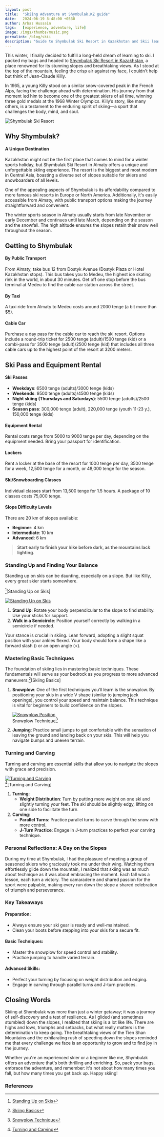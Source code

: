 ```yaml
---
layout: post
title:  "Skiing Adventure at Shymbulak,KZ guide"
date:   2024-06-19 8:48:00 +0530
author: Arbaz Hussain
tags:   [experience, adventure, life]
image: /imgs/thumbs/music.png
permalink: /blog/skii
description: "Guide to Shymbulak Ski Resort in Kazakhstan and Skii learning experience"
---
```


This winter, I finally decided to fulfill a long-held dream of learning to ski. I packed my bags and headed to [Shymbulak Ski Resort in Kazakhstan](https://shymbulak.com/), a place renowned for its stunning slopes and breathtaking views. As I stood at the top of the mountain, feeling the crisp air against my face, I couldn't help but think of Jean-Claude Killy. 

In 1965, a young Killy stood on a similar snow-covered peak in the French Alps, facing the challenge ahead with determination. His journey from that moment led him to become one of the greatest skiers of all time, winning three gold medals at the 1968 Winter Olympics. Killy’s story, like many others, is a testament to the enduring spirit of skiing—a sport that challenges the body, mind, and soul.

![Shymbulak Ski Resort](https://welcome.kz/en/assets/images/products/0_gallery/locations/almaty/shymbulak.jpeg)

## Why Shymbulak?

#### A Unique Destination
Kazakhstan might not be the first place that comes to mind for a winter sports holiday, but Shymbulak Ski Resort in Almaty offers a unique and unforgettable skiing experience. The resort is the biggest and most modern in Central Asia, boasting a diverse set of slopes suitable for skiers and snowboarders of all levels.

One of the appealing aspects of Shymbulak is its affordability compared to more famous ski resorts in Europe or North America. Additionally, it's easily accessible from Almaty, with public transport options making the journey straightforward and convenient.

The winter sports season in Almaty usually starts from late November or early December and continues until late March, depending on the season and the snowfall. The high altitude ensures the slopes retain their snow well throughout the season.

## Getting to Shymbulak

#### By Public Transport

From Almaty, take bus 12 from Dostyk Avenue (Dostyk Plaza or Hotel Kazakhstan stops). This bus takes you to Medeu, the highest ice skating rink in the world, in about 30 minutes. Get off one stop before the bus terminal at Medeu to find the cable car station across the street.

#### By Taxi
A taxi ride from Almaty to Medeu costs around 2000 tenge (a bit more than $5).

#### Cable Car
Purchase a day pass for the cable car to reach the ski resort. Options include a round-trip ticket for 2500 tenge (adult)/1500 tenge (kid) or a combi-pass for 3500 tenge (adult)/2500 tenge (kid) that includes all three cable cars up to the highest point of the resort at 3200 meters.

## Ski Pass and Equipment Rental

#### Ski Passes
- **Weekdays**: 6500 tenge (adults)/3000 tenge (kids)
- **Weekends**: 9500 tenge (adults)/4500 tenge (kids)
- **Night skiing (Thursdays and Saturdays)**: 5500 tenge (adults)/2500 tenge (kids)
- **Season pass**: 300,000 tenge (adult), 220,000 tenge (youth 11-23 y.), 150,000 tenge (kids)

#### Equipment Rental
Rental costs range from 5000 to 9000 tenge per day, depending on the equipment needed. Bring your passport for identification.

#### Lockers
Rent a locker at the base of the resort for 1000 tenge per day, 3500 tenge for a week, 12,500 tenge for a month, or 48,000 tenge for the season.

#### Ski/Snowboarding Classes
Individual classes start from 13,500 tenge for 1.5 hours. A package of 10 classes costs 75,000 tenge.

#### Slope Difficulty Levels
There are 20 km of slopes available:
- **Beginner**: 4 km
- **Intermediate**: 10 km
- **Advanced**: 6 km

> **Start early to finish your hike before dark, as the mountains lack lighting.**

### Standing Up and Finding Your Balance

Standing up on skis can be daunting, especially on a slope. But like Killy, every great skier starts somewhere.

[^2][Standing Up on Skis]

[![Standing Up on Skis](https://img.youtube.com/vi/UWc7k5bUmRs/0.jpg)](https://www.youtube.com/watch?v=UWc7k5bUmRs)

1. **Stand Up**: Rotate your body perpendicular to the slope to find stability. Use your sticks for support.
2. **Walk in a Semicircle**: Position yourself correctly by walking in a semicircle if needed.

Your stance is crucial in skiing. Lean forward, adopting a slight squat position with your ankles flexed. Your body should form a shape like a forward slash (\) or an open angle (<).

### Mastering Basic Techniques

The foundation of skiing lies in mastering basic techniques. These fundamentals will serve as your bedrock as you progress to more advanced maneuvers.[^4][Skiing Basics]

1. **Snowplow**: One of the first techniques you’ll learn is the snowplow. By positioning your skis in a wide V shape (similar to jumping jack openings), you control your speed and maintain balance. This technique is vital for beginners to build confidence on the slopes.

   [![Snowplow Position](https://img.youtube.com/vi/vrWL_sO2ox0/0.jpg)](https://www.youtube.com/watch?v=vrWL_sO2ox0)<br>Snowplow Technique[^1]

2. **Jumping**: Practice small jumps to get comfortable with the sensation of leaving the ground and landing back on your skis. This will help you navigate bumps and uneven terrain.

### Turning and Carving

Turning and carving are essential skills that allow you to navigate the slopes with grace and precision.


   [![Turning and Carving](https://img.youtube.com/vi/_yfFGDuJ2g0/0.jpg)](https://www.youtube.com/watch?v=_yfFGDuJ2g0)<br>[^3][Turning and Carving]

1. **Turning**: 
    - **Weight Distribution**: Turn by putting more weight on one ski and slightly turning your feet. The ski should be slightly edgy, lifting on one side to facilitate the turn.
2. **Carving**: 
    - **Parallel Turns**: Practice parallel turns to carve through the snow with more control. 
    - **J-Turn Practice**: Engage in J-turn practices to perfect your carving technique.

### Personal Reflections: A Day on the Slopes

During my time at Shymbulak, I had the pleasure of meeting a group of seasoned skiers who graciously took me under their wing. Watching them effortlessly glide down the mountain, I realized that skiing was as much about technique as it was about embracing the moment. Each fall was a lesson, each turn a victory. The camaraderie and shared passion for the sport were palpable, making every run down the slope a shared celebration of triumph and perseverance.

### Key Takeaways

#### Preparation:
- Always ensure your ski gear is ready and well-maintained.
- Clean your boots before stepping into your skis for a secure fit.

#### Basic Techniques:
- Master the snowplow for speed control and stability.
- Practice jumping to handle varied terrain.

#### Advanced Skills:
- Perfect your turning by focusing on weight distribution and edging.
- Engage in carving through parallel turns and J-turn practices.

## Closing Words

Skiing at Shymbulak was more than just a winter getaway; it was a journey of self-discovery and a test of resilience. As I glided (and sometimes stumbled) down the slopes, I realized that skiing is a lot like life. There are highs and lows, triumphs and setbacks, but what really matters is the determination to keep going. The breathtaking views of the Tien Shan Mountains and the exhilarating rush of speeding down the slopes reminded me that every challenge we face is an opportunity to grow and to find joy in the journey.

Whether you're an experienced skier or a beginner like me, Shymbulak offers an adventure that's both thrilling and enriching. So, pack your bags, embrace the adventure, and remember: it's not about how many times you fall, but how many times you get back up. Happy skiing!

### References

[^1]: [Snowplow Technique](https://www.youtube.com/watch?v=vrWL_sO2ox0)
[^2]: [Standing Up on Skis](https://www.youtube.com/watch?v=UWc7k5bUmRs&list=PL3K6zYQwjtqVJC9pvdn3xEceWHaYtG_J5&index=2)
[^3]: [Turning and Carving](https://www.youtube.com/watch?v=_yfFGDuJ2g0)
[^4]: [Skiing Basics](https://www.youtube.com/watch?v=OcLEgI_vtZQ)